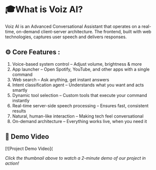 # 🎓What is Voiz AI?

Voiz AI is an Advanced Conversational Assistant that operates on a real-time, on-demand client-server architecture. The frontend, built with web technologies, captures user speech and delivers responses.


## ⚙ Core Features :
1. Voice-based system control – Adjust volume, brightness & more
2. App launcher – Open Spotify, YouTube, and other apps with a single command
3. Web search – Ask anything, get instant answers
4. Intent classification agent – Understands what you want and acts smartly
5. Dynamic tool selection – Custom tools that execute your command instantly
6. Real-time server-side speech processing – Ensures fast, consistent results
7. Natural, human-like interaction – Making tech feel conversational
8. On-demand architecture – Everything works live, when you need it

## 🚀 Demo Video

[![Project Demo Video]([](https://youtu.be/Raw870zI6Jg?si=ugINMgmyP3aeLUZV)

*Click the thumbnail above to watch a 2-minute demo of our project in action!*


